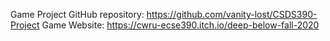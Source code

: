 Game Project GitHub repository: https://github.com/vanity-lost/CSDS390-Project
Game Website: https://cwru-ecse390.itch.io/deep-below-fall-2020
